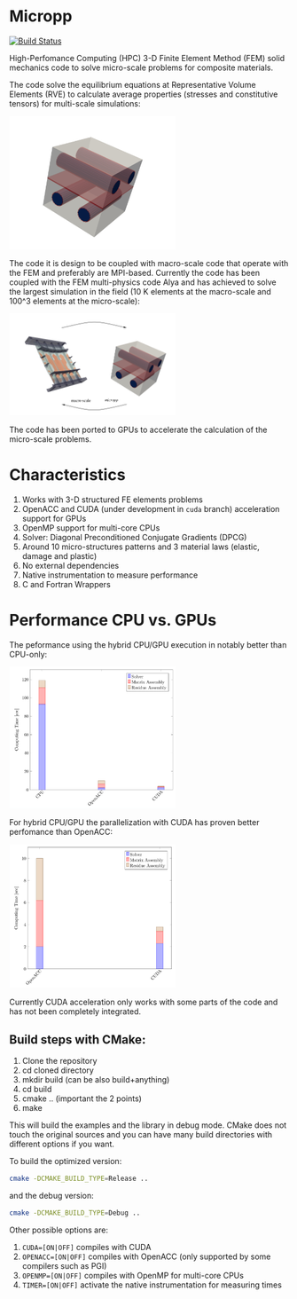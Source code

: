 # Micropp

[![Build Status](https://travis-ci.org/GG1991/Micropp.svg?branch=master)](https://travis-ci.org/GG1991/Micropp)

High-Perfomance Computing (HPC) 3-D Finite Element Method (FEM) solid
mechanics code to solve micro-scale problems for composite materials.

The code solve the equilibrium equations at Representative Volume
Elements (RVE) to calculate average properties (stresses and
constitutive tensors) for multi-scale simulations:

<img src="./pics/mic_1.png" alt="drawing" width="300"/>

The code it is design to be coupled with macro-scale code that
operate with the FEM and preferably are MPI-based. Currently the code
has been coupled with the FEM multi-physics code Alya and has achieved
to solve the largest simulation in the field (10 K elements at the
macro-scale and 100^3 elements at the micro-scale):

<img src="./pics/coupling-micropp-macro.png" alt="drawing" width="300"/>

The code has been ported to GPUs to accelerate the calculation of the
micro-scale problems.

# Characteristics

1. Works with 3-D structured FE elements problems
2. OpenACC and CUDA (under development in `cuda` branch)
   acceleration support for GPUs
3. OpenMP support for multi-core CPUs
4. Solver: Diagonal Preconditioned Conjugate Gradients (DPCG)
5. Around 10 micro-structures patterns and 3 material laws (elastic,
   damage and plastic)
6. No external dependencies
7. Native instrumentation to measure performance
8. C and Fortran Wrappers

# Performance CPU vs. GPUs

The peformance using the hybrid CPU/GPU execution in notably better
than CPU-only:

<img src="./pics/cpu-acc-cuda.png" alt="drawing" width="300"/>

For hybrid CPU/GPU the parallelization with CUDA has proven better
perfomance than OpenACC:

<img src="./pics/acc-cuda.png" alt="drawing" width="300"/>

Currently CUDA acceleration only works with some parts of the code and
has not been completely integrated.

Build steps with CMake:
-----------------------

1. Clone the repository
2. cd cloned directory
3. mkdir build (can be also build+anything)
4. cd build
5. cmake .. (important the 2 points)
6. make

This will build the examples and the library in debug mode. CMake does
not touch the original sources and you can have many build directories
with different options if you want.

To build the optimized version:

```bash
cmake -DCMAKE_BUILD_TYPE=Release ..
```

and the debug version:

```bash
cmake -DCMAKE_BUILD_TYPE=Debug ..
```

Other possible options are:

1. `CUDA=[ON|OFF]` compiles with CUDA
2. `OPENACC=[ON|OFF]` compiles with OpenACC (only supported by some compilers such as PGI)
3. `OPENMP=[ON|OFF]` compiles with OpenMP for multi-core CPUs
4. `TIMER=[ON|OFF]` activate the native instrumentation for measuring times
